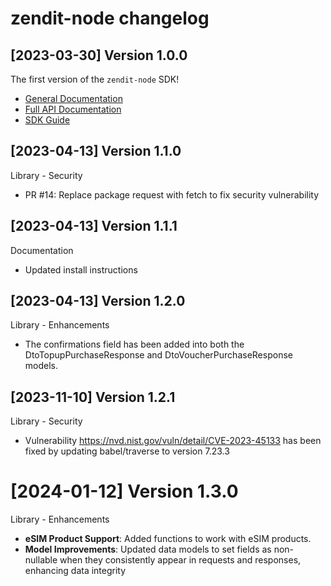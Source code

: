 zendit-node changelog
=====================

[2023-03-30] Version 1.0.0
--------------------------------
The first version of the `zendit-node` SDK!

- [General Documentation](https://developers.zendit.io)
- [Full API Documentation](https://developers.zendit.io/api)
- [SDK Guide](SDK-GUIDE.md)

[2023-04-13] Version 1.1.0
--------------------------------

Library - Security

- PR #14: Replace package request with fetch to fix security vulnerability

[2023-04-13] Version 1.1.1
--------------------------------

Documentation 

- Updated install instructions


[2023-04-13] Version 1.2.0
--------------------------------

Library - Enhancements 

- The confirmations field has been added into both the DtoTopupPurchaseResponse and DtoVoucherPurchaseResponse models.

[2023-11-10] Version 1.2.1
--------------------------------

Library - Security 

- Vulnerability https://nvd.nist.gov/vuln/detail/CVE-2023-45133 has been fixed by updating babel/traverse to version 7.23.3

# [2024-01-12] Version 1.3.0

Library - Enhancements

- **eSIM Product Support**: Added functions to work with eSIM products.
- **Model Improvements**: Updated data models to set fields as non-nullable when they consistently appear in requests and responses, enhancing data integrity
